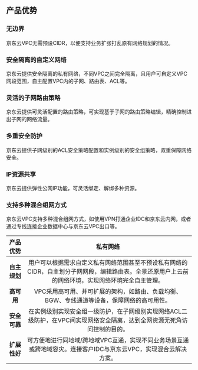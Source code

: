 ## 产品优势

### 无边界

京东云VPC无需预设CIDR，以便支持业务扩张打乱原有网络规划的情况。



### 安全隔离的自定义网络

京东云提供安全隔离的私有网络，不同VPC之间完全隔离，且用户可自定义VPC网段范围，自主配置VPC内的子网、路由表、ACL等。



### 灵活的子网路由策略

京东云提供可灵活配置的路由策略，可实现基于子网的路由策略编辑，精确控制进出子网的网络流量。



### 多重安全防护

京东云提供子网级别的ACL安全策略配置和实例级别的安全组策略，双重保障网络安全。



### IP资源共享

京东云提供弹性公网IP功能，可灵活绑定、解绑多种资源。



### 支持多种混合组网方式

京东云VPC支持多种混合组网方式，如使用VPN打通企业IDC和京东云内网，或者通过专线连接企业数据中心与京东云VPC出口等。

 

|   产品优势   |                           私有网络                           |
| :----------: | :----------------------------------------------------------: |
| **自主规划** | 用户可以根据需求自定义私有网络范围甚至不预设私有网络的CIDR，自主划分子网网段，编辑路由表。全景还原用户上云前的网络环境，实现网络环境完全自主管理。 |
|  **高可用**  | VPC采用高可用、并可扩展的架构，如路由、负载均衡、BGW、专线通道等设备，保障网络的高可用性。 |
| **安全可靠** | 在实例级别实现安全组一级防护，在子网级别实现网络ACL二级防护，在VPC间实现网络安全隔离，达到全网资源无死角访问控制的目的。 |
| **扩展性好** | 可方便地进行同地域/跨地域VPC互通，实现不同业务场景互通或跨地域容灾。连接客户IDC与京东云VPC，实现混合云解决方案。 |